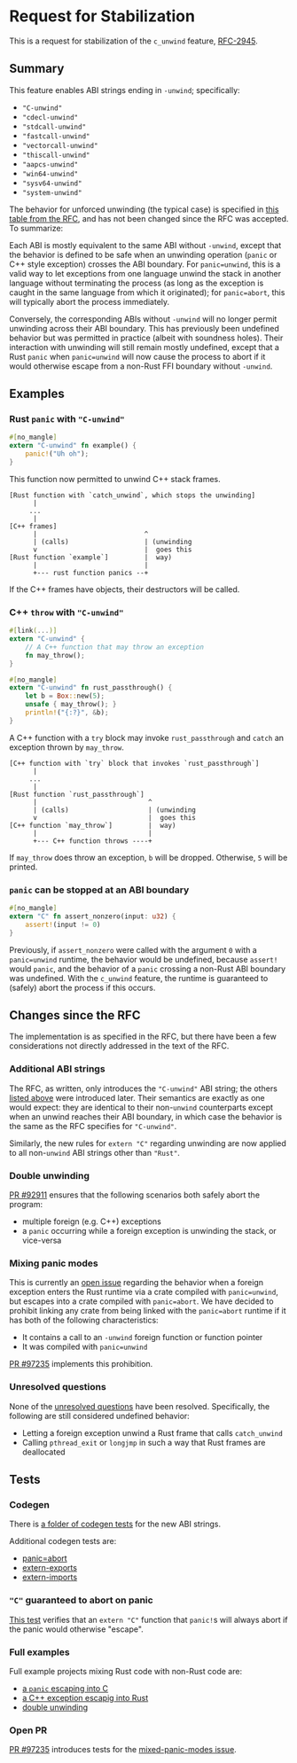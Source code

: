 # Request for Stabilization

<!-- Note: waiting on https://github.com/rust-lang/rust/pull/97235 -->
<!-- Note: need to finish this documentation: https://github.com/BatmanAoD/reference/tree/c-unwind-documentation -->

This is a request for stabilization of the `c_unwind` feature,
[RFC-2945][rfc-text].

## Summary

This feature enables ABI strings ending in `-unwind`; specifically:

- `"C-unwind"`
- `"cdecl-unwind"`
- `"stdcall-unwind"`
- `"fastcall-unwind"`
- `"vectorcall-unwind"`
- `"thiscall-unwind"`
- `"aapcs-unwind"`
- `"win64-unwind"`
- `"sysv64-unwind"`
- `"system-unwind"`

The behavior for unforced unwinding (the typical case) is specified in [this
table from the RFC][rfc-table], and has not been changed since the RFC was
accepted. To summarize:

Each ABI is mostly equivalent to the same ABI without `-unwind`, except that
the behavior is defined to be safe when an unwinding operation (`panic` or C++
style exception) crosses the ABI boundary. For `panic=unwind`, this is a valid
way to let exceptions from one language unwind the stack in another language
without terminating the process (as long as the exception is caught in the same
language from which it originated); for `panic=abort`, this will typically
abort the process immediately.

Conversely, the corresponding ABIs without `-unwind` will no longer permit
unwinding across their ABI boundary. This has previously been undefined
behavior but was permitted in practice (albeit with soundness holes). Their
interaction with unwinding will still remain mostly undefined, except that a
Rust `panic` when `panic=unwind` will now cause the process to abort if it
would otherwise escape from a non-Rust FFI boundary without `-unwind`.

## Examples

### Rust `panic` with `"C-unwind"`

```rust
#[no_mangle]
extern "C-unwind" fn example() {
    panic!("Uh oh");
}
```

This function now permitted to unwind C++ stack frames.

```
[Rust function with `catch_unwind`, which stops the unwinding]
      |
     ...
      |
[C++ frames]
      |                           ^
      | (calls)                   | (unwinding
      v                           |  goes this
[Rust function `example`]         |  way)
      |                           |
      +--- rust function panics --+
```

If the C++ frames have objects, their destructors will be called.

### C++ `throw` with `"C-unwind"`

```rust
#[link(...)]
extern "C-unwind" {
    // A C++ function that may throw an exception
    fn may_throw();
}

#[no_mangle]
extern "C-unwind" fn rust_passthrough() {
    let b = Box::new(5);
    unsafe { may_throw(); }
    println!("{:?}", &b);
}
```

A C++ function with a `try` block may invoke `rust_passthrough` and `catch` an
exception thrown by `may_throw`.

```
[C++ function with `try` block that invokes `rust_passthrough`]
      |
     ...
      |
[Rust function `rust_passthrough`]
      |                            ^
      | (calls)                    | (unwinding
      v                            |  goes this
[C++ function `may_throw`]         |  way)
      |                            |
      +--- C++ function throws ----+
```

If `may_throw` does throw an exception, `b` will be dropped. Otherwise, `5`
will be printed.

### `panic` can be stopped at an ABI boundary

```rust
#[no_mangle]
extern "C" fn assert_nonzero(input: u32) {
    assert!(input != 0)
}
```

Previously, if `assert_nonzero` were called with the argument `0` with a
`panic=unwind` runtime, the behavior would be undefined, because `assert!`
would `panic`, and the behavior of a `panic` crossing a non-Rust ABI boundary
was undefined. With the `c_unwind` feature, the runtime is guaranteed to
(safely) abort the process if this occurs.

## Changes since the RFC

The implementation is as specified in the RFC, but there have been a few
considerations not directly addressed in the text of the RFC.

### Additional ABI strings

The RFC, as written, only introduces the `"C-unwind"` ABI string; the others
[listed above](#summary) were introduced later. Their semantics are exactly as
one would expect: they are identical to their non-`unwind` counterparts except
when an unwind reaches their ABI boundary, in which case the behavior is the
same as the RFC specifies for `"C-unwind"`.

Similarly, the new rules for `extern "C"` regarding unwinding are now applied
to all non-`unwind` ABI strings other than `"Rust"`.

### Double unwinding

[PR #92911][pr-double-unwind] ensures that the following scenarios both safely
abort the program:

* multiple foreign (e.g. C++) exceptions
* a `panic` occurring while a foreign exception is unwinding the stack, or
  vice-versa

### Mixing panic modes

This is currently an [open issue][issue-mixed-panic] regarding the behavior
when a foreign exception enters the Rust runtime via a crate compiled with
`panic=unwind`, but escapes into a crate compiled with `panic=abort`. We have
decided to prohibit linking any crate from being linked with the `panic=abort`
runtime if it has both of the following characteristics:

* It contains a call to an `-unwind` foreign function or function pointer
* It was compiled with `panic=unwind`

[PR #97235][pr-fix-mixed-panic] implements this prohibition.

### Unresolved questions

None of the [unresolved questions][rfc-unresolved] have been resolved.
Specifically, the following are still considered undefined behavior:

* Letting a foreign exception unwind a Rust frame that calls `catch_unwind`
* Calling `pthread_exit` or `longjmp` in such a way that Rust frames are
  deallocated

## Tests

### Codegen

There is [a folder of codegen tests][codegen-unwind] for the new ABI strings.

Additional codegen tests are:

* [panic=abort][codegen-extra-1]
* [extern-exports][codegen-extra-2]
* [extern-imports][codegen-extra-3]

### `"C"` guaranteed to abort on panic

[This test][abort-on-panic] verifies that an `extern "C"` function that
`panic!`s will always abort if the panic would otherwise "escape".

### Full examples

Full example projects mixing Rust code with non-Rust code are:

* [a `panic` escaping into C][panic-into-c]
* [a C++ exception escapig into Rust][cpp-throw-into-rust]
* [double unwinding][double-unwind]

### Open PR

[PR #97235][pr-fix-mixed-panic] introduces tests for the [mixed-panic-modes
issue](#mixing-panic-modes).

<!-- requirements, from the stabilization guide:
+ A summary, showing examples (e.g. code snippets) what is enabled by this feature.
+ Links to test cases in our test suite regarding this feature and describe the feature's behavior on encountering edge cases.
- Links to the documentations (the PRs we have made in the previous steps).
+ Any other relevant information.
+ The resolutions of any unresolved questions if the stabilization is for an RFC.
-->

<!-- links -->
[rfc-text]: https://github.com/rust-lang/rfcs/blob/master/text/2945-c-unwind-abi.md
[rfc-table]: https://github.com/rust-lang/rfcs/blob/master/text/2945-c-unwind-abi.md#abi-boundaries-and-unforced-unwinding
[rfc-unresolved]: https://github.com/rust-lang/rfcs/blob/master/text/2945-c-unwind-abi.md#unresolved-questions
[pr-fix-mixed-panic]: https://github.com/rust-lang/rust/pull/97235/files
[pr-double-unwind]: https://github.com/rust-lang/rust/pull/92911
[issue-mixed-panic]: https://github.com/rust-lang/rust/issues/96926
[pr-abort-in-personality]: https://github.com/rust-lang/rust/pull/86801
[codegen-unwind]: https://github.com/rust-lang/rust/tree/master/src/test/codegen/unwind-abis
[codegen-extra-1]: https://github.com/rust-lang/rust/blob/master/src/test/codegen/unwind-and-panic-abort.rs
[codegen-extra-2]: https://github.com/rust-lang/rust/blob/master/src/test/codegen/unwind-extern-exports.rs
[codegen-extra-3]: https://github.com/rust-lang/rust/blob/master/src/test/codegen/unwind-extern-imports.rs
[panic-into-c]: https://github.com/rust-lang/rust/tree/master/src/test/run-make-fulldeps/c-unwind-abi-catch-lib-panic
[cpp-throw-into-rust]: https://github.com/rust-lang/rust/tree/master/src/test/run-make-fulldeps/foreign-exceptions
[double-unwind]: https://github.com/rust-lang/rust/tree/master/src/test/run-make-fulldeps/foreign-double-unwind
[abort-on-panic]: https://github.com/rust-lang/rust/blob/master/src/test/ui/panics/abort-on-panic.rs
